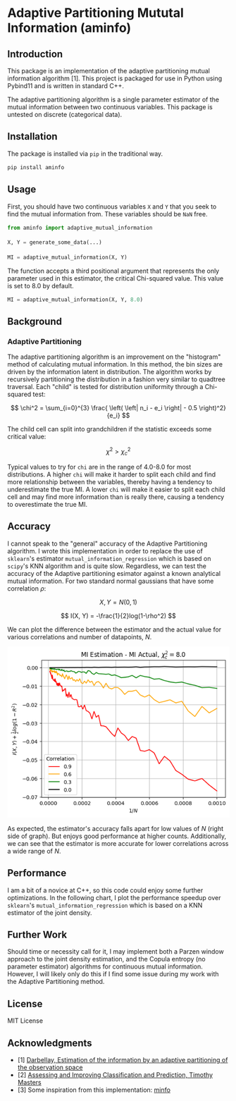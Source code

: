 # Adaptive Partitioning Mututal Information (aminfo)

## Introduction

This package is an implementation of the adaptive partitioning mutual information algorithm [1]. This project is packaged for use in Python using Pybind11 and is written in standard C++. 

The adaptive partitioning algorithm is a single parameter estimator of the mutual information between two continuous variables. This package is untested on discrete (categorical data).

## Installation

The package is installed via `pip` in the traditional way.

```bash
pip install aminfo
```

## Usage

First, you should have two continuous variables `X` and `Y` that you seek to find the mutual information from. These variables should be `NaN` free.
```python
from aminfo import adaptive_mutual_information

X, Y = generate_some_data(...)

MI = adaptive_mutual_information(X, Y)
```

The function accepts a third positional argument that represents the only parameter used in this estimator, the critical Chi-squared value. This value is set to 8.0 by default.

```python
MI = adaptive_mutual_information(X, Y, 8.0)
```

## Background
### Adaptive Partitioning
The adaptive partitioning algorithm is an improvement on the "histogram" method of calculating mutual information. In this method, the bin sizes are driven by the information latent in distribution. The algorithm works by recursively partitioning the distribution in a fashion very similar to quadtree traversal. Each "child" is tested for distribution uniformity through a Chi-squared test:

$$
\chi^2 = \sum_{i=0}^{3} \frac{ \left( \left| n_i - e_i \right| - 0.5 \right)^2}{e_i}
$$

The child cell can split into grandchildren if the statistic exceeds some critical value:

$$
\chi^2 > \chi^2_c
$$

Typical values to try for `chi` are in the range of 4.0-8.0 for most distributions. A higher `chi` will make it harder to split each child and find more relationship between the variables, thereby having a tendency to underestimate the true MI. A lower `chi` will make it easier to split each child cell and may find more information than is really there, causing a tendency to overestimate the true MI. 

## Accuracy

I cannot speak to the "general" accuracy of the Adaptive Partitioning algorithm. I wrote this implementation in order to replace the use of `sklearn`'s estimator `mutual_information_regression` which is based on `scipy`'s KNN algorithm and is quite slow. Regardless, we can test the accuracy of the Adaptive partitioning esimator against a known analytical mutual information. For two standard normal gaussians that have some correlation $\rho$:

$$
X, Y = N(0, 1)
$$

$$
I(X, Y) = -\frac{1}{2}log(1-\rho^2)
$$

We can plot the difference between the estimator and the actual value for various correlations and number of datapoints, $N$.

![Accuracy](img/accuracy.png)

As expected, the estimator's accuracy falls apart for low values of $N$ (right side of graph). But enjoys good performance at higher counts. Additionally, we can see that the estimator is more accurate for lower correlations across a wide range of $N$.

## Performance

I am a bit of a novice at C++, so this code could enjoy some further optimizations. In the following chart, I plot the performance speedup over `sklearn`'s `mutual_information_regression` which is based on a KNN estimator of the joint density. 

## Further Work

Should time or necessity call for it, I may implement both a Parzen window approach to the joint density estimation, and the Copula entropy (no parameter estimator) algorithms for continuous mutual information. However, I will likely only do this if I find some issue during my work with the Adaptive Partitioning method.

## License

MIT License

## Acknowledgments

- [1] [Darbellay, Estimation of the information by an adaptive partitioning of the observation space](https://ieeexplore.ieee.org/document/761290)
- [2] [Assessing and Improving Classification and Prediction, Timothy Masters](http://www.timothymasters.info/my-technical-books.html)
- [3] Some inspiration from this implementation: [minfo](https://github.com/NeoNeuron/minfo)
